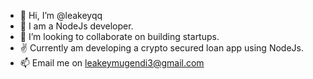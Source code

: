- 👋 Hi, I’m @leakeyqq
- 👀 I am a NodeJs developer.
- 💞️ I’m looking to collaborate on building startups.
- ✌  Currently am developing a crypto secured loan app using NodeJs.
- 📫 Email me on leakeymugendi3@gmail.com

<!---
leakeyqq/leakeyqq is a ✨ special ✨ repository because its `README.md` (this file) appears on your GitHub profile.
You can click the Preview link to take a look at your changes.
--->
